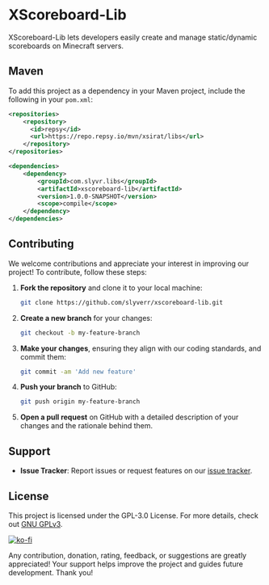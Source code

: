 # XScoreboard-Lib

XScoreboard-Lib lets developers easily create and manage static/dynamic scoreboards on Minecraft servers.

## Maven

To add this project as a dependency in your Maven
project, include the following in your `pom.xml`:

```xml
<repositories>
    <repository>
      <id>repsy</id>
      <url>https://repo.repsy.io/mvn/xsirat/libs</url>
    </repository>
</repositories>

<dependencies>
    <dependency>
        <groupId>com.slyvr.libs</groupId>
        <artifactId>xscoreboard-lib</artifactId>
        <version>1.0.0-SNAPSHOT</version>
        <scope>compile</scope>
    </dependency>
</dependencies>
```

## Contributing

We welcome contributions and appreciate your interest in improving our project! To contribute, follow these steps:

1. **Fork the repository** and clone it to your local machine:

    ```bash
    git clone https://github.com/slyverr/xscoreboard-lib.git
    ```

2. **Create a new branch** for your changes:

    ```bash
    git checkout -b my-feature-branch
    ```

3. **Make your changes**, ensuring they align with our coding standards, and commit them:

    ```bash
    git commit -am 'Add new feature'
    ```

4. **Push your branch** to GitHub:

    ```bash
    git push origin my-feature-branch
    ```

5. **Open a pull request** on GitHub with a detailed description of your changes and the rationale behind them.

## Support

- **Issue Tracker**: Report issues or request features on
  our [issue tracker](https://github.com/Slyverr/XScoreboard-Lib/issues).

## License

This project is licensed under the GPL-3.0 License. For more details, check
out [GNU GPLv3](https://choosealicense.com/licenses/gpl-3.0/).

[![ko-fi](https://ko-fi.com/img/githubbutton_sm.svg)](https://ko-fi.com/M4M711P88Q)

Any contribution, donation, rating, feedback, or suggestions are greatly appreciated! Your support helps improve the
project and guides future development. Thank you!